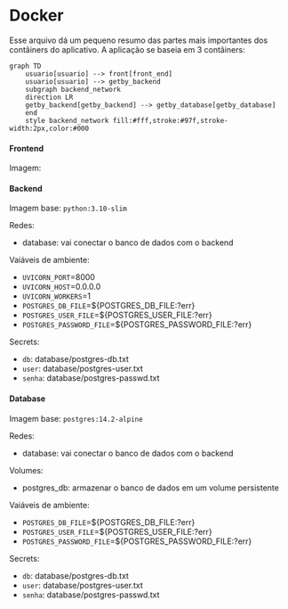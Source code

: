 # Docker

Esse arquivo dá um pequeno resumo das partes mais importantes dos contâiners do aplicativo. A aplicação se baseia em 3 contâiners:

```mermaid
graph TD
    usuario[usuario] --> front[front_end]
    usuario[usuario] --> getby_backend
    subgraph backend_network
    direction LR
    getby_backend[getby_backend] --> getby_database[getby_database]
    end
    style backend_network fill:#fff,stroke:#97f,stroke-width:2px,color:#000
```

#### Frontend

Imagem:

#### Backend

Imagem base: `python:3.10-slim`

Redes:

- database: vai conectar o banco de dados com o backend

Vaiáveis de ambiente:

- `UVICORN_PORT`=8000
- `UVICORN_HOST`=0.0.0.0
- `UVICORN_WORKERS`=1
- `POSTGRES_DB_FILE`=${POSTGRES\_DB\_FILE:?err}
- `POSTGRES_USER_FILE`=${POSTGRES\_USER\_FILE:?err}
- `POSTGRES_PASSWORD_FILE`=${POSTGRES\_PASSWORD\_FILE:?err}

Secrets:

- `db`: database/postgres-db.txt
- `user`: database/postgres-user.txt
- `senha`: database/postgres-passwd.txt

#### Database

Imagem base: `postgres:14.2-alpine`

Redes:

- database: vai conectar o banco de dados com o backend

Volumes:

- postgres\_db: armazenar o banco de dados em um volume persistente

Vaiáveis de ambiente:

- `POSTGRES_DB_FILE`=${POSTGRES\_DB\_FILE:?err}
- `POSTGRES_USER_FILE`=${POSTGRES\_USER\_FILE:?err}
- `POSTGRES_PASSWORD_FILE`=${POSTGRES\_PASSWORD\_FILE:?err}

Secrets:

- `db`: database/postgres-db.txt
- `user`: database/postgres-user.txt
- `senha`: database/postgres-passwd.txt
